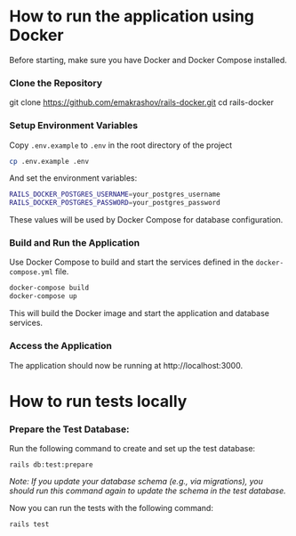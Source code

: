 # How to run the application using Docker

Before starting, make sure you have Docker and Docker Compose installed.

### Clone the Repository

git clone https://github.com/emakrashov/rails-docker.git
cd rails-docker

### Setup Environment Variables

Copy `.env.example` to `.env` in the root directory of the project

```sh
cp .env.example .env
```

And set the environment variables:

```sh
RAILS_DOCKER_POSTGRES_USERNAME=your_postgres_username
RAILS_DOCKER_POSTGRES_PASSWORD=your_postgres_password
```

These values will be used by Docker Compose for database configuration.

### Build and Run the Application

Use Docker Compose to build and start the services defined in the `docker-compose.yml` file.

```sh
docker-compose build
docker-compose up
```

This will build the Docker image and start the application and database services.

### Access the Application

The application should now be running at http://localhost:3000.

# How to run tests locally

### Prepare the Test Database:

Run the following command to create and set up the test database:

```
rails db:test:prepare
```

*Note: If you update your database schema (e.g., via migrations), you should run this command again to update the schema in the test database.*

Now you can run the tests with the following command:

```
rails test
```

